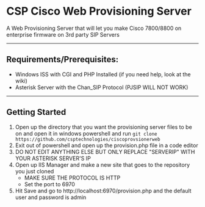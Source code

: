 # CSP Cisco Web Provisioning Server
A Web Provisioning Server that will let you make Cisco 7800/8800 on enterprise firmware on 3rd party SIP Servers

***
## Requirements/Prerequisites:
- Windows ISS with CGI and PHP Installed (if you need help, look at the wiki)
- Asterisk Server with the Chan_SIP Protocol (PJSIP WILL NOT WORK)

***
## Getting Started
1. Open up the directory that you want the provisioning server files to be on and open it in windows powershell and run ``git clone https://github.com/csptechnologies/ciscoprovsionerweb``
2. Exit out of powershell and open up the provision.php file in a code editor
3. DO NOT EDIT ANYTHING ELSE BUT ONLY REPLACE "SERVERIP" WITH YOUR ASTERISK SERVER'S IP
4. Open up IIS Manager and make a new site that goes to the repository you just cloned
   - MAKE SURE THE PROTOCOL IS HTTP
   - Set the port to 6970
5. Hit Save and go to http://localhost:6970/provision.php and the default user and password is admin
